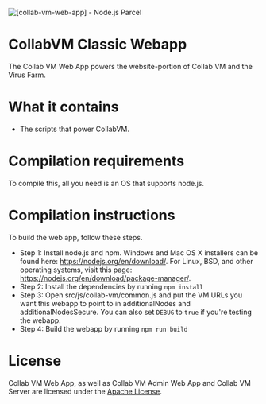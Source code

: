 ![[collab-vm-web-app] - Node.js Parcel](https://github.com/Elijahr2411/collab-vm-web-app/workflows/%5Bcollab-vm-web-app%5D%20-%20Node.js%20Gulp/badge.svg)

# CollabVM Classic Webapp
The Collab VM Web App powers the website-portion of Collab VM and the Virus Farm.

# What it contains
* The scripts that power CollabVM.

# Compilation requirements
To compile this, all you need is an OS that supports node.js.

# Compilation instructions

To build the web app, follow these steps.

* Step 1: Install node.js and npm. Windows and Mac OS X installers can be found here: https://nodejs.org/en/download/. For Linux, BSD, and other operating systems, visit this page: https://nodejs.org/en/download/package-manager/.
* Step 2: Install the dependencies by running `npm install`
* Step 3: Open src/js/collab-vm/common.js and put the VM URLs you want this webapp to point to in additionalNodes and additionalNodesSecure. You can also set `DEBUG` to `true` if you're testing the webapp.
* Step 4: Build the webapp by running `npm run build`

# License
Collab VM Web App, as well as Collab VM Admin Web App and Collab VM Server are licensed under the [Apache License](https://www.apache.org/licenses/LICENSE-2.0).
